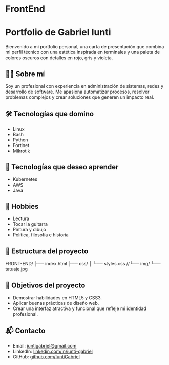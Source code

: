 # FrontEnd

# Portfolio de Gabriel Iunti

Bienvenido a mi portfolio personal, una carta de presentación que combina mi perfil técnico con una estética inspirada en terminales y una paleta de colores oscuros con detalles en rojo, gris y violeta.

## 🧑‍💻 Sobre mí

Soy un profesional con experiencia en administración de sistemas, redes y desarrollo de software. Me apasiona automatizar procesos, resolver problemas complejos y crear soluciones que generen un impacto real.

## 🛠️ Tecnologías que domino

- Linux
- Bash
- Python
- Fortinet
- Mikrotik

## 🚀 Tecnologías que deseo aprender

- Kubernetes
- AWS
- Java

## 🎨 Hobbies

- Lectura
- Tocar la guitarra
- Pintura y dibujo
- Política, filosofía e historia

## 📄 Estructura del proyecto

FRONT-END/
├── index.html
├── css/
│ └── styles.css
//└── img/
└── tatuaje.jpg


## 🎯 Objetivos del proyecto

- Demostrar habilidades en HTML5 y CSS3.
- Aplicar buenas prácticas de diseño web.
- Crear una interfaz atractiva y funcional que refleje mi identidad profesional.

## 📬 Contacto

- Email: [iuntigabriel@gmail.com](mailto:iuntigabriel@gmail.com)
- LinkedIn: [linkedin.com/in/iunti-gabriel](https://linkedin.com/in/iunti-gabriel)
- GitHub: [github.com/IuntiGabriel](https://github.com/IuntiGabriel)
